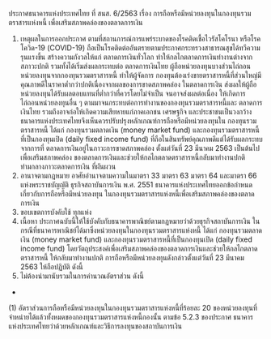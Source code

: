 ประกาศธนาคารแห่งประเทศไทย
ที่ สนส. 6/2563
เรื่อง การถือหรือมีหน่วยลงทุนในกองทุนรวมตราสารแห่งหนี้
เพื่อเสริมสภาพคล่องของตลาดการเงิน
1. เหตุผลในการออกประกาศ
ตามที่สถานการณ์การแพร่ระบาดของโรคติดเชื้อไวรัสโคโรนา หรือโรคโควิด-19 (COVID-19)
ถือเป็นโรคติดต่ออันตรายตามประกาศกระทรวงสาธารณสุขได้ทวีความรุนแรงขึ้น สร้างความกังวลให้แก่
ตลาดการเงินทั่วโลก ทําให้กลไกตลาดการเงินทำงานต่างจากสภาวะปกติ รวมทั้งได้เริ่มส่งผลกระทบต่อ
ตลาดการเงินไทย ผู้ถือหน่วยลงทุนบางส่วนไถ่ถอนหน่วยลงทุนจากกองทุนรวมตราสารหนี้ ทำให้ผู้จัดการ
กองทุนต้องเร่งขายตราสารหนี้ที่ส่วนใหญ่มีคุณภาพดีในราคาต่ำกว่าปกติเนื่องจากผลของการขาดสภาพคล่อง
ในตลาดการเงิน ส่งผลให้ผู้ถือหน่วยลงทุนได้รับผลตอบแทนที่ต่ำกว่าที่ควรโดยไม่จําเป็น จนอาจส่งผลต่อเนื่อง
ให้เกิดการไถ่ถอนหน่วยลงทุนอื่น ๆ ตามมาจนกระทบต่อการทำงานของกองทุนรวมตราสารหนี้และ
ตลาดการเงินไทย รวมถึงอาจก่อให้เกิดความเสียหายแก่ภาคเอกชน เศรษฐกิจ และประชาชนเป็นวงกว้าง
ธนาคารแห่งประเทศไทยจึงเห็นควรปรับปรุงหลักเกณฑ์การถือหรือมีหน่วยลงทุนใน
กองทุนรวมตราสารหนี้ ได้แก่ กองทุนรวมตลาดเงิน (money market fund) และกองทุนรวมตราสารหนี้
ที่เป็นกองทุนเปิด (daily fixed income fund) ที่ถือในสินทรัพย์คุณภาพดีแต่ได้รับผลกระทบจากการที่
ตลาดการเงินอยู่ในภาวะการขาดสภาพคล่อง ตั้งแต่วันที่ 23 มีนาคม 2563 เป็นต้นไป เพื่อเสริมสภาพคล่อง
ของตลาดการเงินและช่วยให้กลไกตลาดตราสารหนี้กลับมาทำงานปกติท่ามกลางภาวะตลาดการเงิน
ที่ผันผวน
2. อานาจตามกฎหมาย
อาศัยอำนาจตามความในมาตรา 33 มาตรา 63 มาตรา 64 และมาตรา 66 แห่งพระราชบัญญัติ
ธุรกิจสถาบันการเงิน พ.ศ. 2551 ธนาคารแห่งประเทศไทยออกข้อกำหนดเกี่ยวกับการถือหรือมีหน่วยลงทุน
ในกองทุนรวมตราสารแห่งหนี้เพื่อเสริมสภาพคล่องของตลาดการเงิน
3. ขอบเขตการบังคับใช้
ทุกแห่ง
4. เนื้อหา
ประกาศฉบับนี้ให้ใช้บังคับกับธนาคารพาณิชย์ตามกฎหมายว่าด้วยธุรกิจสถาบันการเงิน
ในกรณีที่ธนาคารพาณิชย์ได้มาซึ่งหน่วยลงทุนในกองทุนรวมตราสารแห่งหนี้ ได้แก่
กองทุนรวมตลาดเงิน (money market fund) และกองทุนรวมตราสารหนี้ที่เป็นกองทุนเปิด (daily fixed
income fund) โดยวัตถุประสงค์เพื่อเสริมสภาพคล่องของตลาดการเงินและช่วยให้กลไกตลาดตราสารหนี้
ให้กลับมาทำงานปกติ การถือหรือมีหน่วยลงทุนดังกล่าวตั้งแต่วันที่ 23 มีนาคม 2563 ให้ถือปฏิบัติ ดังนี้
1. ไม่ต้องนำมานับรวมในการคำนวณอัตราส่วน ดังนี้
*
(1) อัตราส่วนการถือหรือมีหน่วยลงทุนในกองทุนรวมตราสารแห่งหนี้ที่ร้อยละ 20
ของหน่วยลงทุนที่จำหน่ายได้แล้วทั้งหมดของกองทุนรวมตราสารแห่งหนี้กองนั้น ตามข้อ 5.2.3 ของประกาศ
ธนาคารแห่งประเทศไทยว่าด้วยหลักเกณฑ์และวิธีการลงทุนของสถาบันการเงิน
